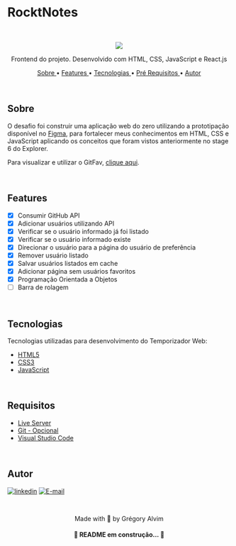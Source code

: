 # RocktNotes

<br/>

<p align="center"><img src="./images/Gitfav.svg"></p>

<p align="center"> Frontend do projeto. Desenvolvido com HTML, CSS, JavaScript e React.js </p>

<p align="center">
   <a href="#sobre">Sobre </a> •
   <a href="#features"> Features </a> •
   <a href="#tecnologias"> Tecnologias </a> •
   <a href="#requisitos"> Pré Requisitos </a> •
   <a href="#autor"> Autor </a> 
</p>

<br/>

## Sobre

O desafio foi construir uma aplicação web do zero utilizando a prototipação disponível no 
<a href="https://www.figma.com/file/5uvg1MTKwCHu1UOj3NyF2s/%5BDesafios-Explorer%5D-GitFav-(Copy)-(Copy)?node-id=0%3A1" target="_blank">Figma</a>,
para fortalecer meus conhecimentos em HTML, CSS e JavaScript aplicando os conceitos que foram vistos anteriormente no stage 6 do Explorer.

Para visualizar e utilizar o GitFav, <a href="https://gregoryalvim.github.io/GitFav/" target="_blank">clique aqui</a>.

<br/>

## Features

- [x] Consumir GitHub API
- [x] Adicionar usuários utilizando API
- [x] Verificar se o usuário informado já foi listado
- [x] Verificar se o usuário informado existe
- [x] Direcionar o usuário para a página do usuário de preferência 
- [x] Remover usuário listado
- [x] Salvar usuários listados em cache
- [x] Adicionar página sem usuários favoritos
- [x] Programação Orientada a Objetos
- [ ] Barra de rolagem

<br/>

## Tecnologias

Tecnologias utilizadas para desenvolvimento do Temporizador Web:

- [HTML5](https://www.w3schools.com/html/default.asp)
- [CSS3](https://www.w3schools.com/css/default.asp)
- [JavaScript](https://www.w3schools.com/js/)

<br/>

## Requisitos

- [Live Server](https://marketplace.visualstudio.com/items?itemName=ritwickdey.LiveServer)
- [Git - Opcional](https://git-scm.com/)
- [Visual Studio Code](https://code.visualstudio.com/)

<br/>

## Autor

[![linkedin](https://img.shields.io/badge/linkedin-0A66C2?style=for-the-badge&logo=linkedin&logoColor=white)](https://www.linkedin.com/in/gr%C3%A9gory-alvim)  [![E-mail](https://img.shields.io/badge/Email-lightgrey?style=for-the-badge&logo=gmail&logoColor=white)](mailto:gregori.alvim@gmail.com?subject=[GitHub]%20Source%20Han%20Sans)


&nbsp;


<p align="center"> Made with 💙 by Grégory Alvim </p>

<h4 align="center">
   🚧 README em construção... 🚧
</h4>
